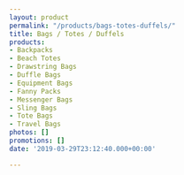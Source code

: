 ```yaml
---
layout: product
permalink: "/products/bags-totes-duffels/"
title: Bags / Totes / Duffels
products:
- Backpacks
- Beach Totes
- Drawstring Bags
- Duffle Bags
- Equipment Bags
- Fanny Packs
- Messenger Bags
- Sling Bags
- Tote Bags
- Travel Bags
photos: []
promotions: []
date: '2019-03-29T23:12:40.000+00:00'

---
```

